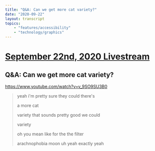 ```yaml
---
title: "Q&A: Can we get more cat variety?"
date: "2020-09-22"
layout: transcript
topics:
    - "features/accessibility"
    - "technology/graphics"
---
```

# [September 22nd, 2020 Livestream](../2020-09-22.md)
## Q&A: Can we get more cat variety?
https://www.youtube.com/watch?v=v_9SO9SU3B0
> yeah i'm pretty sure they could there's
> 
> a more cat
> 
> variety that sounds pretty good we could
> 
> variety
> 
> oh you mean like for the the filter
> 
> arachnophobia moon uh yeah exactly yeah
> 
